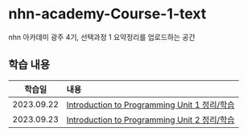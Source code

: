 # nhn-academy-Course-1-text

  nhn 아카데미 광주 4기, 선택과정 1 요약정리를 업로드하는 공간

## 학습 내용
| 학습일 | 내용 | 
| :--------: | :------------------------------------------ | 
| 2023.09.22 | [Introduction to Programming Unit 1 정리/학습](https://github.com/ByunKi/nhn-academy-Course-1-text/blob/main/Introduction-to-programming/1_Introduction%20to%20programming.md) |
| 2023.09.23 | [Introduction to Programming Unit 2 정리/학습](https://github.com/ByunKi/nhn-academy-Course-1-text/blob/main/Introduction-to-programming/2_Use%20of%20objects%20and%20variables.md) |
